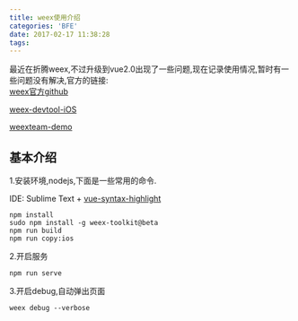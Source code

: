 ```yaml
---
title: weex使用介绍
categories: 'BFE'
date: 2017-02-17 11:38:28
tags:
---
```


   最近在折腾weex,不过升级到vue2.0出现了一些问题,现在记录使用情况,暂时有一些问题没有解决,官方的链接:   
[weex官方github](https://github.com/alibaba/weex)   

[weex-devtool-iOS](https://github.com/weexteam/weex-devtool-iOS/blob/master/README-zh.md)
   
[weexteam-demo](https://github.com/weexteam/weex-hackernews/)

## 基本介绍
1.安装环境,nodejs,下面是一些常用的命令.

IDE: Sublime Text + [vue-syntax-highlight](https://github.com/vuejs/vue-syntax-highlight)

```
npm install
sudo npm install -g weex-toolkit@beta
npm run build
npm run copy:ios
```
2.开启服务


```
npm run serve
```
3.开启debug,自动弹出页面

```
weex debug --verbose
```
